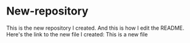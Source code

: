 # New-repository
This is the new repository I created.
And this is how I edit the README.
Here's the link to the new file I created: This is a new file
